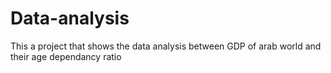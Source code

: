 # Data-analysis

This a project that shows the data analysis between GDP of arab world and their age dependancy ratio
